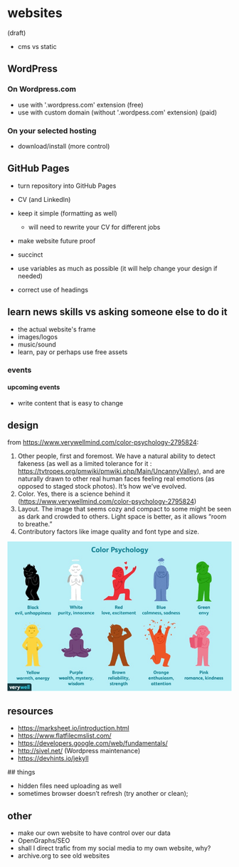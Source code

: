 # websites
(draft)

- cms vs static
## WordPress
### On Wordpress.com
- use with '.wordpress.com' extension (free)
- use with custom domain (without '.wordpess.com' extension) (paid)
### On your selected hosting
- download/install (more control)
## GitHub Pages
- turn repository into GitHub Pages


+ CV (and LinkedIn)
- keep it simple (formatting as well)
  - will need to rewrite your CV for different jobs

- make website future proof
- succinct
- use variables as much as possible (it will help change your design if needed)

- correct use of headings

## learn news skills vs asking someone else to do it
- the actual website's frame
- images/logos 
- music/sound
- learn, pay or perhaps use free assets

### events
#### upcoming events
- write content that is easy to change 

## design
from https://www.verywellmind.com/color-psychology-2795824:

1. Other people, first and foremost. We have a natural ability to detect fakeness (as well as a limited tolerance for it : https://tvtropes.org/pmwiki/pmwiki.php/Main/UncannyValley), and are naturally drawn to other real human faces feeling real emotions (as opposed to staged stock photos). It’s how we’ve evolved.
2. Color. Yes, there is a science behind it (https://www.verywellmind.com/color-psychology-2795824)
3. Layout. The image that seems cozy and compact to some might be seen as dark and crowded to others. Light space is better, as it allows “room to breathe.”
4. Contributory factors like image quality and font type and size.

![hi](../assets/img/color-psychology.jpg)

## resources
- https://marksheet.io/introduction.html
- https://www.flatfilecmslist.com/
- https://developers.google.com/web/fundamentals/
- http://sivel.net/ (Wordpress maintenance)
- https://devhints.io/jekyll

## things
- hidden files need uploading as well
- sometimes browser doesn’t refresh (try another or clean);

## other
- make our own website to have control over our data
- OpenGraphs/SEO
- shall I direct trafic from my social media to my own website, why?
- archive.org to see old websites
